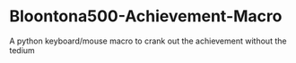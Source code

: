 # Bloontona500-Achievement-Macro
A python keyboard/mouse macro to crank out the achievement without the tedium
